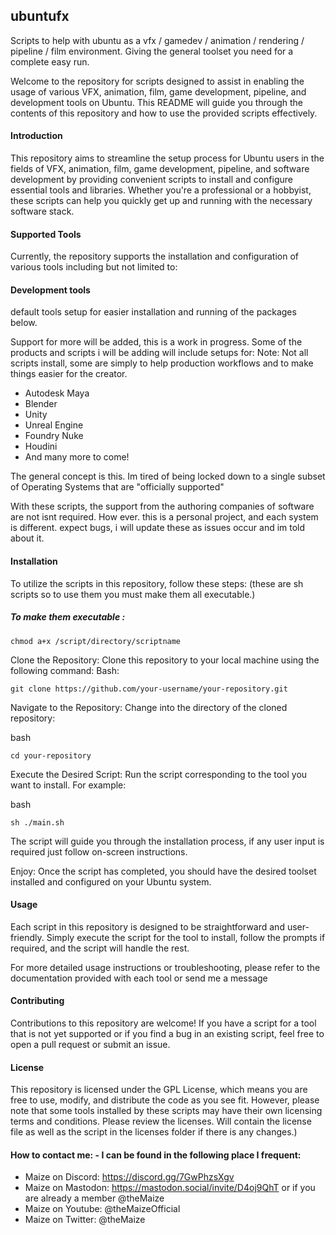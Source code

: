 ## ubuntufx 

Scripts to help with ubuntu as a vfx / gamedev / animation / rendering / pipeline / film environment. Giving the general toolset you need for a complete easy run.

Welcome to the repository for scripts designed to assist in enabling the usage of various VFX, animation, film, game development, pipeline, and development tools on Ubuntu. This README will guide you through the contents of this repository and how to use the provided scripts effectively.

#### Introduction
This repository aims to streamline the setup process for Ubuntu users in the fields of VFX, animation, film, game development, pipeline, and software development by providing convenient scripts to install and configure essential tools and libraries. Whether you're a professional or a hobbyist, these scripts can help you quickly get up and running with the necessary software stack.

#### Supported Tools
Currently, the repository supports the installation and configuration of various tools including but not limited to:

#### Development tools
default tools setup for easier installation and running of the packages below.

Support for more will be added, this is a work in progress. Some of the products and scripts i will be adding will include setups for:
Note: Not all scripts install, some are simply to help production workflows and to make things easier for the creator.

- Autodesk Maya
- Blender
- Unity
- Unreal Engine
- Foundry Nuke
- Houdini
- And many more to come!

The general concept is this. Im tired of being locked down to a single subset of Operating Systems that are "officially supported" 

With these scripts, the support from the authoring companies of software are not isnt required. How ever. this is a personal project, and each system is different. expect bugs, i will update these as issues occur and im told about it. 

#### Installation
To utilize the scripts in this repository, follow these steps: (these are sh scripts so to use them you must make them all executable.)

##### To make them executable : 
```
chmod a+x /script/directory/scriptname
```

Clone the Repository: Clone this repository to your local machine using the following command:
Bash:
```
git clone https://github.com/your-username/your-repository.git
```
Navigate to the Repository: Change into the directory of the cloned repository:

bash
```
cd your-repository
```
Execute the Desired Script: Run the script corresponding to the tool you want to install. For example:

bash
```
sh ./main.sh
```

The script will guide you through the installation process, if any user input is required just follow on-screen instructions.

Enjoy: Once the script has completed, you should have the desired toolset installed and configured on your Ubuntu system.

#### Usage
Each script in this repository is designed to be straightforward and user-friendly. Simply execute the script for the tool to install, follow the prompts if required, and the script will handle the rest.

For more detailed usage instructions or troubleshooting, please refer to the documentation provided with each tool or send me a message

#### Contributing
Contributions to this repository are welcome! If you have a script for a tool that is not yet supported or if you find a bug in an existing script, feel free to open a pull request or submit an issue.

#### License
This repository is licensed under the GPL License, which means you are free to use, modify, and distribute the code as you see fit. However, please note that some tools installed by these scripts may have their own licensing terms and conditions. Please review the licenses.
Will contain the license file as well as the script in the licenses folder if there is any changes.)

#### How to contact me: - I can be found in the following place I frequent:
- Maize on Discord: https://discord.gg/7GwPhzsXgv
- Maize on Mastodon: https://mastodon.social/invite/D4oj9QhT or if you are already a member @theMaize
- Maize on Youtube: @theMaizeOfficial
- Maize on Twitter: @theMaize
